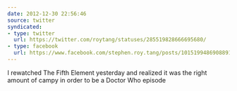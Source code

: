 ```yaml
---
date: 2012-12-30 22:56:46
source: twitter
syndicated:
- type: twitter
  url: https://twitter.com/roytang/statuses/285519828666695680/
- type: facebook
  url: https://www.facebook.com/stephen.roy.tang/posts/10151994869088912
---
```


I rewatched The Fifth Element yesterday and realized it was the right amount of campy in order to be a Doctor Who episode